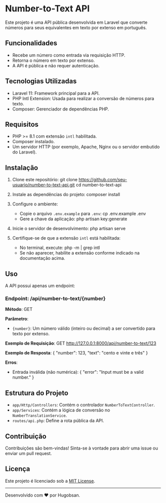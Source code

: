 # Number-to-Text API

Este projeto é uma API pública desenvolvida em Laravel que converte números para seus equivalentes em texto por extenso em português.

## Funcionalidades

- Recebe um número como entrada via requisição HTTP.
- Retorna o número em texto por extenso.
- A API é pública e não requer autenticação.

## Tecnologias Utilizadas

- Laravel 11: Framework principal para a API.
- PHP Intl Extension: Usada para realizar a conversão de números para texto.
- Composer: Gerenciador de dependências PHP.

## Requisitos

- PHP >= 8.1 com extensão `intl` habilitada.
- Composer instalado.
- Um servidor HTTP (por exemplo, Apache, Nginx ou o servidor embutido do Laravel).

## Instalação

1. Clone este repositório:
   git clone https://github.com/seu-usuario/number-to-text-api.git
   cd number-to-text-api

2. Instale as dependências do projeto:
   composer install

3. Configure o ambiente:
   - Copie o arquivo `.env.example` para `.env`:
     cp .env.example .env
   - Gere a chave da aplicação:
     php artisan key:generate

4. Inicie o servidor de desenvolvimento:
   php artisan serve

5. Certifique-se de que a extensão `intl` está habilitada:
   - No terminal, execute:
     php -m | grep intl
   - Se não aparecer, habilite a extensão conforme indicado na documentação acima.

## Uso

A API possui apenas um endpoint:

### Endpoint: /api/number-to-text/{number}

**Método**: GET

**Parâmetro**:
- `{number}`: Um número válido (inteiro ou decimal) a ser convertido para texto por extenso.

**Exemplo de Requisição**:
GET http://127.0.0.1:8000/api/number-to-text/123

**Exemplo de Resposta**:
{
    "number": 123,
    "text": "cento e vinte e três"
}

**Erros**:
- Entrada inválida (não numérica):
{
    "error": "Input must be a valid number."
}

## Estrutura do Projeto

- `app/Http/Controllers`: Contém o controlador `NumberToTextController`.
- `app/Services`: Contém a lógica de conversão no `NumberTranslationService`.
- `routes/api.php`: Define a rota pública da API.

## Contribuição

Contribuições são bem-vindas! Sinta-se à vontade para abrir uma issue ou enviar um pull request.

## Licença

Este projeto é licenciado sob a [MIT License](LICENSE).

---

Desenvolvido com ❤️ por Hugobsan.
